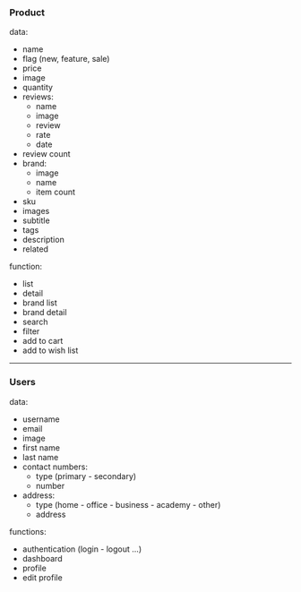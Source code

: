 ### Product
data:
- name
- flag (new, feature, sale)
- price
- image
- quantity
- reviews:
  - name
  - image
  - review
  - rate
  - date
- review count
- brand:
  - image
  - name
  - item count
- sku
- images
- subtitle
- tags
- description
- related


function:
- list
- detail
- brand list
- brand detail
- search
- filter
- add to cart
- add to wish list

---

### Users
data:
- username
- email
- image
- first name
- last name
- contact numbers:
  - type (primary - secondary)
  - number
- address:
  - type (home - office - business - academy - other)
  - address

functions:
- authentication (login - logout ...)
- dashboard
- profile
- edit profile
